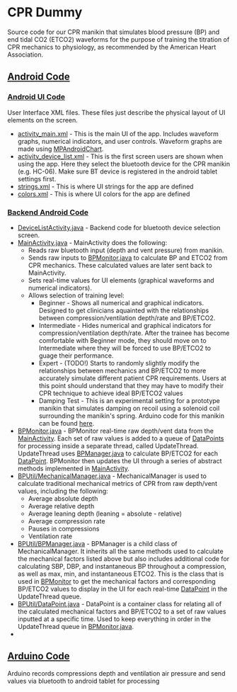 # CPR Dummy
Source code for our CPR manikin that simulates blood pressure (BP) and end tidal CO2 (ETCO2) waveforms for the purpose of training the titration of CPR mechanics to physiology, as recommended by the American Heart Association.

## [Android Code](app/src/main)
### [Android UI Code](app/src/main/res)
User Interface XML files. These files just describe the physical layout of UI elements on the screen.
* [activity_main.xml](app/src/main/res/layout/activity_main.xml) - This is the main UI of the app. Includes waveform graphs, numerical indicators, and user controls. Waveform graphs are made using [MPAndroidChart](https://github.com/PhilJay/MPAndroidChart).
* [activity_device_list.xml](/app/src/main/res/layout/activity_device_list.xml) - This is the first screen users are shown when using the app. Here they select the bluetooth device for the CPR manikin (e.g. HC-06). Make sure BT device is registered in the android tablet settings first.
* [strings.xml](app/src/main/res/values/strings.xml) - This is where UI strings for the app are defined
* [colors.xml](app/src/main/res/values/colors.xml) - This is where UI colors for the app are defined

### [Backend Android Code](src/main/java/com/application/nick/cprdummy)

* [DeviceListActivity.java](app/src/main/java/com/application/nick/cprdummy/DeviceListActivity.java) - Backend code for bluetooth device selection screen. 
* [MainActivity.java](app/src/main/java/com/application/nick/cprdummy/MainActivity.java) - MainActivity does the following:
  * Reads raw bluetooth input (depth and vent pressure) from manikin. 
  * Sends raw inputs to [BPMonitor.java](app/src/main/java/com/application/nick/cprdummy/BPMonitor.java) to calculate BP and ETCO2 from CPR mechanics. These calculated values are later sent back to MainActivity. 
  * Sets real-time values for UI elements (graphical waveforms and numerical indicators). 
  * Allows selection of training level:
    * Beginner - Shows all numerical and graphical indicators. Designed to get clinicians aquainted with the relationships between compression/ventilation depth/rate and BP/ETCO2.
    * Intermediate - Hides numerical and graphical indicators for compression/ventilation depth/rate. After the trainee has become comfortable with Beginner mode, they should move on to Intermediate where they will be forced to use BP/ETCO2 to guage their performance.
    * Expert - (TODO!) Starts to randomly slightly modify the relationships between mechanics and BP/ETCO2 to more accurately simulate different patient CPR requirements. Users at this point should understand that they may have to modify their CPR technique to achieve ideal BP/ETCO2 values
    * Damping Test - This is an experimental setting for a prototype manikin that simulates damping on recoil using a solenoid coil surrounding the manikin's spring. Arduino code for this manikin can be found [here](https://github.com/njwidmann/MoldingManikin).
* [BPMonitor.java](app/src/main/java/com/application/nick/cprdummy/BPMonitor.java) - BPMonitor real-time raw depth/vent data from the [MainActivity](app/src/main/java/com/application/nick/cprdummy/MainActivity.java). Each set of raw values is added to a queue of [DataPoints](app/src/main/java/com/application/nick/cprdummy/BPUtil/DataPoint.java) for processing inside a separate thread, called UpdateThread. UpdateThread uses [BPManager.java](app/src/main/java/com/application/nick/cprdummy/BPUtil/BPManager.java) to calculate BP/ETCO2 for each [DataPoint](app/src/main/java/com/application/nick/cprdummy/BPUtil/DataPoint.java). BPMonitor then updates the UI through a series of abstract methods implemented in [MainActivity](app/src/main/java/com/application/nick/cprdummy/MainActivity.java).
* [BPUtil/MechanicalManager.java](app/src/main/java/com/application/nick/cprdummy/BPUtil/MechanicalManager.java) - MechanicalManager is used to calculate traditional mechanical metrics of CPR from raw depth/vent values, including the following:
  * Average absolute depth
  * Average relative depth
  * Average leaning depth (leaning = absolute - relative)
  * Average compression rate
  * Pauses in compressions
  * Ventilation rate
* [BPUtil/BPManager.java](app/src/main/java/com/application/nick/cprdummy/BPUtil/BPManager.java) - BPManager is a child class of MechanicalManager. It inherits all the same methods used to calculate the mechanical factors listed above but also includes additional code for calculating SBP, DBP, and instantaneous BP throughout a compression, as well as max, min, and instantaneous ETCO2. This is the class that is used in [BPMonitor](app/src/main/java/com/application/nick/cprdummy/BPMonitor.java) to get the mechanical factors and corresponding BP/ETCO2 values to display in the UI for each real-time [DataPoint](app/src/main/java/com/application/nick/cprdummy/BPUtil/DataPoint.java) in the UpdateThread queue.
* [BPUtil/DataPoint.java](app/src/main/java/com/application/nick/cprdummy/BPUtil/DataPoint.java) - DataPoint is a container class for relating all of the calculated mechanical factors and BP/ETCO2 to a set of raw values inputted at a specific time. Used to keep everything in order in the UpdateThread queue in [BPMonitor.java](app/src/main/java/com/application/nick/cprdummy/BPMonitor.java).
* 
## [Arduino Code](CPR_Dummy_Arduino_Code/CPR_Dummy_Arduino_Code.ino)
Arduino records compressions depth and ventilation air pressure and send values via bluetooth to android tablet for processing
